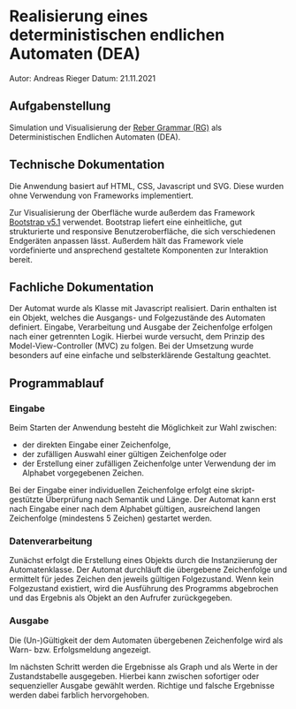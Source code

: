 # Realisierung eines deterministischen endlichen Automaten (DEA)

Autor: Andreas Rieger
Datum: 21.11.2021

## Aufgabenstellung

Simulation und Visualisierung der [Reber Grammar (RG)](https://willamette.edu/~gorr/classes/cs449/reber.html#top) als Deterministischen Endlichen Automaten (DEA).

## Technische Dokumentation

Die Anwendung basiert auf HTML, CSS, Javascript und SVG. Diese wurden ohne Verwendung von Frameworks implementiert.

Zur Visualisierung der Oberfläche wurde außerdem das Framework [Bootstrap v5.1](https://getbootstrap.com/) verwendet. Bootstrap liefert eine einheitliche, gut strukturierte und responsive Benutzeroberfläche, die sich verschiedenen Endgeräten anpassen lässt. Außerdem hält das Framework viele vordefinierte und ansprechend gestaltete Komponenten zur Interaktion bereit.

## Fachliche Dokumentation

Der Automat wurde als Klasse mit Javascript realisiert. Darin enthalten ist ein Objekt, welches die Ausgangs- und Folgezustände des Automaten definiert. Eingabe, Verarbeitung und Ausgabe der Zeichenfolge erfolgen nach einer getrennten Logik. Hierbei wurde versucht, dem Prinzip des Model-View-Controller (MVC) zu folgen. Bei der Umsetzung wurde besonders auf eine einfache und selbsterklärende Gestaltung geachtet.

## Programmablauf

### Eingabe

Beim Starten der Anwendung besteht die Möglichkeit zur Wahl zwischen:
* der direkten Eingabe einer Zeichenfolge, 
* der zufälligen Auswahl einer gültigen Zeichenfolge oder 
* der Erstellung einer zufälligen Zeichenfolge unter Verwendung der im Alphabet vorgegebenen Zeichen.

Bei der Eingabe einer individuellen Zeichenfolge erfolgt eine skript-gestützte Überprüfung nach Semantik und Länge. Der Automat kann erst nach Eingabe einer nach dem Alphabet gültigen, ausreichend langen Zeichenfolge (mindestens 5 Zeichen) gestartet werden.

### Datenverarbeitung

Zunächst erfolgt die Erstellung eines Objekts durch die Instanziierung der Automatenklasse. 
Der Automat durchläuft die übergebene Zeichenfolge und ermittelt für jedes Zeichen den jeweils gültigen Folgezustand. Wenn kein Folgezustand existiert, wird die Ausführung des Programms abgebrochen und das Ergebnis als Objekt an den Aufrufer zurückgegeben.

### Ausgabe
Die (Un-)Gültigkeit der dem Automaten übergebenen Zeichenfolge wird als Warn- bzw. Erfolgsmeldung angezeigt.

Im nächsten Schritt werden die Ergebnisse als Graph und als Werte in der Zustandstabelle ausgegeben. Hierbei kann zwischen sofortiger oder sequenzieller Ausgabe gewählt werden. Richtige und falsche Ergebnisse werden dabei farblich hervorgehoben.

